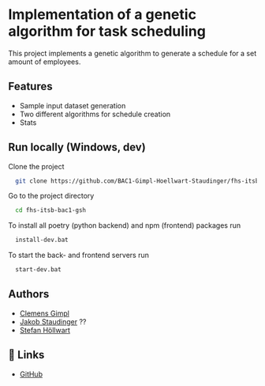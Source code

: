 
# Implementation of a genetic algorithm for task scheduling

This project implements a genetic algorithm to generate a schedule for a set amount of employees.

## Features

- Sample input dataset generation
- Two different algorithms for schedule creation
- Stats

## Run locally (Windows, dev)

Clone the project

```bash
  git clone https://github.com/BAC1-Gimpl-Hoellwart-Staudinger/fhs-itsb-bac1-gsh.git
```

Go to the project directory

```bash
  cd fhs-itsb-bac1-gsh
```

To install all poetry (python backend) and npm (frontend) packages run

```bash
  install-dev.bat
```

To start the back- and frontend servers run

```bash
  start-dev.bat
```

## Authors

- [Clemens Gimpl](https://www.github.com/cgimpl)
- [Jakob Staudinger](https://www.github.com/concitusyt) ??
- [Stefan Höllwart](https://www.github.com/shoellwart)

## 🔗 Links

- [GitHub](https://github.com/BAC1-Gimpl-Hoellwart-Staudinger/fhs-itsb-bac1-gsh>)
